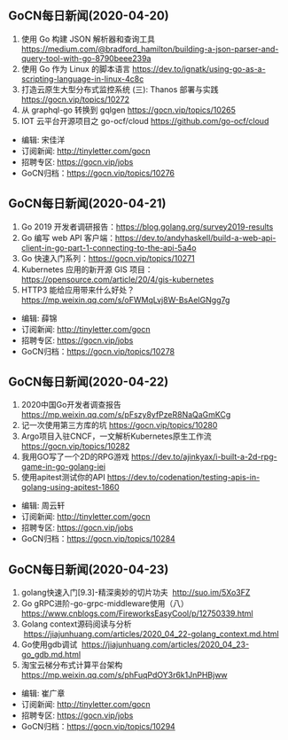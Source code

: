 ## GoCN每日新闻(2020-04-20)

1. 使用 Go 构建 JSON 解析器和查询工具 https://medium.com/@bradford_hamilton/building-a-json-parser-and-query-tool-with-go-8790beee239a
2. 使用 Go 作为 Linux 的脚本语言 https://dev.to/ignatk/using-go-as-a-scripting-language-in-linux-4c8c
3. 打造云原生大型分布式监控系统 (三): Thanos 部署与实践 https://gocn.vip/topics/10272
4. 从 graphql-go 转换到 gqlgen https://gocn.vip/topics/10265
5. IOT 云平台开源项目之 go-ocf/cloud  https://github.com/go-ocf/cloud 

- 编辑: 宋佳洋
- 订阅新闻: http://tinyletter.com/gocn
- 招聘专区: https://gocn.vip/jobs
- GoCN归档：https://gocn.vip/topics/10276

## GoCN每日新闻(2020-04-21)

1. Go 2019 开发者调研报告：https://blog.golang.org/survey2019-results  
2. Go 编写 web API 客户端：https://dev.to/andyhaskell/build-a-web-api-client-in-go-part-1-connecting-to-the-api-5a4o
3. Go 快速入门系列：https://gocn.vip/topics/10271
4. Kubernetes 应用的新开源 GIS 项目：https://opensource.com/article/20/4/gis-kubernetes
5. HTTP3 能给应用带来什么好处？ https://mp.weixin.qq.com/s/oFWMqLvj8W-BsAeIGNgg7g

- 编辑: 薛锦
- 订阅新闻: http://tinyletter.com/gocn
- 招聘专区: https://gocn.vip/jobs
- GoCN归档：https://gocn.vip/topics/10278

## GoCN每日新闻(2020-04-22)

1. 2020中国Go开发者调查报告 https://mp.weixin.qq.com/s/pFszy8yfPzeR8NaQaGmKCg 
2. 记一次使用第三方库的坑 https://gocn.vip/topics/10280
3. Argo项目入驻CNCF，一文解析Kubernetes原生工作流 https://gocn.vip/topics/10282
4. 我用GO写了一个2D的RPG游戏 https://dev.to/ajinkyax/i-built-a-2d-rpg-game-in-go-golang-iei
5. 使用apitest测试你的API https://dev.to/codenation/testing-apis-in-golang-using-apitest-1860

- 编辑: 周云轩
- 订阅新闻: http://tinyletter.com/gocn
- 招聘专区: https://gocn.vip/jobs
- GoCN归档：https://gocn.vip/topics/10284


## GoCN每日新闻(2020-04-23)

1. golang快速入门[9.3]-精深奥妙的切片功夫   http://suo.im/5Xo3FZ
2. Go gRPC进阶-go-grpc-middleware使用（八） https://www.cnblogs.com/FireworksEasyCool/p/12750339.html
3. Golang context源码阅读与分析   https://jiajunhuang.com/articles/2020_04_22-golang_context.md.html
4. Go使用gdb调试   https://jiajunhuang.com/articles/2020_04_23-go_gdb.md.html
5. 淘宝云梯分布式计算平台架构  https://mp.weixin.qq.com/s/phFuqPdOY3r6k1JnPHBjww

- 编辑: 崔广章
- 订阅新闻: http://tinyletter.com/gocn
- 招聘专区: https://gocn.vip/jobs
- GoCN归档：https://gocn.vip/topics/10294
